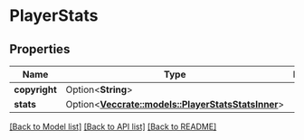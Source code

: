 # PlayerStats

## Properties

Name | Type | Description | Notes
------------ | ------------- | ------------- | -------------
**copyright** | Option<**String**> |  | [optional]
**stats** | Option<[**Vec<crate::models::PlayerStatsStatsInner>**](PlayerStats_stats_inner.md)> |  | [optional]

[[Back to Model list]](../README.md#documentation-for-models) [[Back to API list]](../README.md#documentation-for-api-endpoints) [[Back to README]](../README.md)


